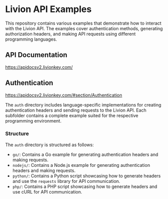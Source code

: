 # Livion API Examples

This repository contains various examples that demonstrate how to interact with the Livion API. The examples cover authentication methods, generating authorization headers, and making API requests using different programming languages.

## API Documentation
https://apidocsv2.livionkey.com/

## Authentication
https://apidocsv2.livionkey.com/#section/Authentication

The `auth` directory includes language-specific implementations for creating authentication headers and sending requests to the Livion API. Each subfolder contains a complete example suited for the respective programming environment.

### Structure

The `auth` directory is structured as follows:

- `go/`: Contains a Go example for generating authentication headers and making requests.
- `nodejs/`: Contains a Node.js example for generating authentication headers and making requests.
- `python/`: Contains a Python script showcasing how to generate headers and use the `requests` library for API communication.
- `php/`: Contains a PHP script showcasing how to generate headers and use cURL for API communication.

